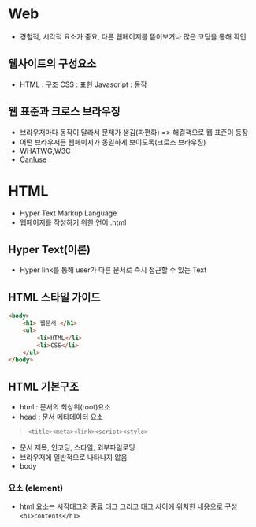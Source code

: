 # Web
- 경험적, 시각적 요소가 중요, 다른 웹페이지를 뜯어보거나 많은 코딩을 통해 확인
## 웹사이트의 구성요소
- HTML : 구조 CSS : 표현 Javascript : 동작
## 웹 표준과 크로스 브라우징
- 브라우저마다 동작이 달라서 문제가 생김(파편화) => 해결책으로 웹 표준이 등장
- 어떤 브라우저든 웹페이지가 동일하게 보이도록(크로스 브라우징)
- WHATWG,W3C
- [CanIuse](https://caniuse.com)
# HTML
- Hyper Text Markup Language
- 웹페이지를 작성하기 위한 언어 .html
## Hyper Text(이론)
- Hyper link를 통해 user가 다른 문서로 즉시 접근할 수 있는 Text
## HTML 스타일 가이드
```html
<body>
    <h1> 웹문서 </h1>
    <ul>
        <li>HTML</li>
        <li>CSS</li>
    </ul>
</body>
```
## HTML 기본구조
- html : 문서의 최상위(root)요소
- head : 문서 메타데이터 요소
> `<title><meta><link><script><style>`
- 문서 제목, 인코딩, 스타일, 외부파일로딩
- 브라우저에 일반적으로 나타나지 않음
- body
### 요소 (element)
- html 요소는 시작태그와 종료 태그 그리고 태그 사이에 위치한 내용으로 구성
`<h1>contents</h1>`

